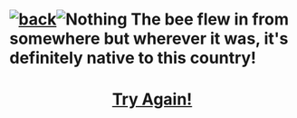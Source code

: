 # [![back](https://cdn.discordapp.com/emojis/887168885747511396?size=32)](https://dxrpy.github.io/Dxrpys-Garbage-Website/)![`Nothing`](https://cdn.discordapp.com/attachments/584355797366997002/889386862916014090/nothing.png) The bee flew in from somewhere but wherever it was, it's definitely native to this country!
<h1 style="text-align:center"><a href="https://dxrpy.github.io/Dxrpys-Garbage-Website/dora">Try Again!</a></h1>
